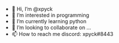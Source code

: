 - 👋 Hi, I’m @xpyck
- 👀 I’m interested in programming
- 🌱 I’m currently learning python
- 💞️ I’m looking to collaborate on ...
- 📫 How to reach me discord: xpyck#8443

<!---
xpyck/xpyck is a ✨ special ✨ repository because its `README.md` (this file) appears on your GitHub profile.
You can click the Preview link to take a look at your changes.
--->
